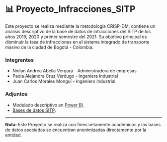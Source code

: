 # 📊 Proyecto_Infracciones_SITP  
Este proyecto se realiza mediante la metodología CRISP-DM, contiene un análisis descriptivo de la base de datos de infracciones del SITP de los años 2019, 2020 y primer semestre del 2021. Su objetivo principal es disminuir la tasa de infracciones en el sistema integrado de transporte masivo de la ciudad de Bogotá - Colombia.

### Integrantes
* Nidian Andrea Abella Vergara  -  Administradora de empresas 
* Paola Alejandra Cruz Verdugo  -  Ingeniera Industrial 
* Juan Carlos Morales Monguí   -  Ingeniero Industrial

### Adjuntos

* Modelado descriptivo en [Power BI](https://app.powerbi.com/links/hj1RNuENS-?ctid=299a2881-1380-4020-b42f-715a35e1bcaf&pbi_source=linkShare " Power BI").
* [Bases de datos SITP](https://konradlorenzedu-my.sharepoint.com/:f:/g/personal/juanc_moralesm_konradlorenz_edu_co/Ek7074TpYstMvPiulldxAK8B6JIIuaEA5lprIU-13JUi6w?e=EhU5c3 " Bases SITP").

***
**Nota:** Este Proyecto se realiza con fines netamente academicos y las bases de datos asociadas se encuentran anonimizadas directamente por la entidad.


